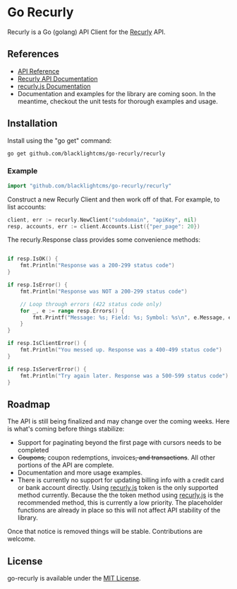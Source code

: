 # Go Recurly
Recurly is a Go (golang) API Client for the [Recurly](https://recurly.com/) API.

## References
 * [API Reference](http://godoc.org/github.com/blacklightcms/go-recurly/recurly)
 * [Recurly API Documentation](https://dev.recurly.com/docs/)
 * [recurly.js Documentation](https://docs.recurly.com/js/)
 * Documentation and examples for the library are coming soon. In the meantime,
 checkout the unit tests for thorough examples and usage.

## Installation
Install using the "go get" command:
```
go get github.com/blacklightcms/go-recurly/recurly
```

### Example

```go
import "github.com/blacklightcms/go-recurly/recurly"
```

Construct a new Recurly Client and then work off of that. For example, to list
accounts:
```go
client, err := recurly.NewClient("subdomain", "apiKey", nil)
resp, accounts, err := client.Accounts.List({"per_page": 20})
```

The recurly.Response class provides some convenience methods:
```go

if resp.IsOK() {
    fmt.Println("Response was a 200-299 status code")
}

if resp.IsError() {
    fmt.Println("Response was NOT a 200-299 status code")

    // Loop through errors (422 status code only)
    for _, e := range resp.Errors() {
        fmt.Printf("Message: %s; Field: %s; Symbol: %s\n", e.Message, e.Field, e.Symbol)
    }
}

if resp.IsClientError() {
    fmt.Println("You messed up. Response was a 400-499 status code")
}

if resp.IsServerError() {
    fmt.Println("Try again later. Response was a 500-599 status code")
}
```

## Roadmap
The API is still being finalized and may change over the coming weeks. Here is
what's coming before things stabilize:
 * Support for paginating beyond the first page with cursors needs to be completed
 * ~~Coupons,~~ coupon redemptions, invoices~~, and transactions~~. All other
 portions of the API are complete.
 * Documentation and more usage examples.
 * There is currently no support for updating billing info with a credit card or
 bank account directly. Using [recurly.js](https://docs.recurly.com/js/) token is the only supported method currently.
 Because the the token method using [recurly.js](https://docs.recurly.com/js/) is the recommended method, this
 is currently a low priority. The placeholder functions are already in place so
 this will not affect API stability of the library.

Once that notice is removed things will be stable. Contributions are welcome.

## License
go-recurly is available under the [MIT License](http://opensource.org/licenses/MIT).
